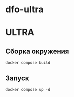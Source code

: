 # dfo-ultra
# ULTRA

## Сборка окружения

```
docker compose build
```

## Запуск

```
docker compose up -d
```
